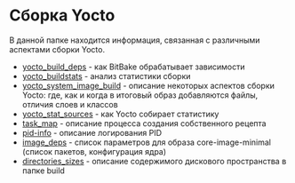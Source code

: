 # Сборка Yocto
В данной папке находится информация, связанная с различными аспектами сборки Yocto.
* [yocto_build_deps](./yocto_build_deps.md) - как BitBake обрабатывает зависимости 
* [yocto_buildstats](./yocto_buildstats.md) - анализ статистики сборки
* [yocto_system_image_build](./yocto_system_image_build.md) - описание некоторых аспектов сборки Yocto: где, как и когда в итоговый образ добавляются файлы, отличия слоев и классов
* [yocto_stat_sources](./yocto_stat_sources.md) - как Yocto собирает статистику
* [task_map](./task_map.md) - описание процесса создания собственного рецепта
* [pid-info](./pid-info.md) - описание логирования PID
* [image_deps](./image_deps.md) - список параметров для образа core-image-minimal (список пакетов, конфигурация ядра)
* [directories_sizes](./directories_sizes.md) - описание содержимого дискового пространства в папке build

